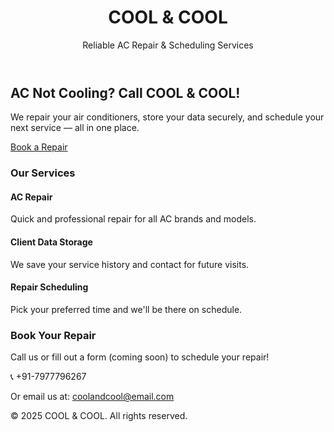 <!DOCTYPE html>
<html lang="en">
<head>
  <meta charset="UTF-8" />
  <meta name="viewport" content="width=device-width, initial-scale=1.0"/>
  <title>COOL & COOL - AC Repair Services</title>
  <script src="https://cdn.tailwindcss.com"></script>
</head>
<body class="bg-gradient-to-b from-blue-50 to-blue-100 text-gray-800 font-sans">

  <!-- Header -->
  <header class="bg-blue-600 text-white p-6 shadow-md">
    <h1 class="text-3xl font-bold">COOL & COOL</h1>
    <p class="text-sm mt-1">Reliable AC Repair & Scheduling Services</p>
  </header>

  <!-- Hero -->
  <section class="text-center py-16 px-4">
    <h2 class="text-4xl font-extrabold text-blue-700 mb-4">AC Not Cooling? Call COOL & COOL!</h2>
    <p class="text-lg mb-6">We repair your air conditioners, store your data securely, and schedule your next service — all in one place.</p>
    <a href="#contact" class="bg-blue-600 hover:bg-blue-700 text-white font-bold py-3 px-6 rounded-full transition">
      Book a Repair
    </a>
  </section>

  <!-- Services -->
  <section class="bg-white py-12 px-6">
    <div class="max-w-4xl mx-auto text-center">
      <h3 class="text-2xl font-bold mb-6">Our Services</h3>
      <div class="grid grid-cols-1 md:grid-cols-3 gap-8">
        <div class="bg-blue-50 p-6 rounded-lg shadow">
          <h4 class="font-bold text-lg">AC Repair</h4>
          <p class="mt-2 text-sm">Quick and professional repair for all AC brands and models.</p>
        </div>
        <div class="bg-blue-50 p-6 rounded-lg shadow">
          <h4 class="font-bold text-lg">Client Data Storage</h4>
          <p class="mt-2 text-sm">We save your service history and contact for future visits.</p>
        </div>
        <div class="bg-blue-50 p-6 rounded-lg shadow">
          <h4 class="font-bold text-lg">Repair Scheduling</h4>
          <p class="mt-2 text-sm">Pick your preferred time and we'll be there on schedule.</p>
        </div>
      </div>
    </div>
  </section>

  <!-- Contact -->
  <section id="contact" class="py-12 bg-blue-100 px-6">
    <div class="max-w-xl mx-auto text-center">
      <h3 class="text-2xl font-bold mb-4">Book Your Repair</h3>
      <p class="mb-6">Call us or fill out a form (coming soon) to schedule your repair!</p>
      <p class="text-lg font-semibold">📞 +91-7977796267</p>
      <p class="mt-2 text-sm text-gray-600">Or email us at: <a href="mailto:coolandcool@email.com" class="underline">coolandcool@email.com</a></p>
    </div>
  </section>

  <!-- Footer -->
  <footer class="bg-blue-700 text-white text-center p-4">
    <p>&copy; 2025 COOL & COOL. All rights reserved.</p>
  </footer>

</body>
</html>

